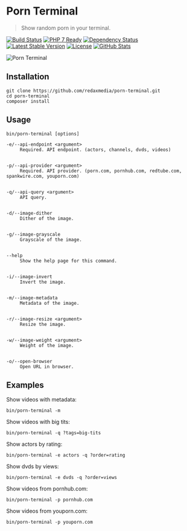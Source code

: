Porn Terminal
=============

> Show random porn in your terminal.

[![Build Status](https://img.shields.io/travis/redaxmedia/porn-terminal.svg)](https://travis-ci.org/redaxmedia/porn-terminal)
[![PHP 7 Ready](https://php7ready.timesplinter.ch/redaxmedia/porn-terminal/badge.svg)](https://travis-ci.org/redaxmedia/porn-terminal)
[![Dependency Status](https://gemnasium.com/badges/github.com/redaxmedia/porn-terminal.svg)](https://gemnasium.com/github.com/redaxmedia/porn-terminal)
[![Latest Stable Version](https://img.shields.io/packagist/v/redaxmedia/porn-terminal.svg)](https://packagist.org/packages/redaxmedia/porn-terminal)
[![License](https://img.shields.io/packagist/l/redaxmedia/porn-terminal.svg)](https://packagist.org/packages/redaxmedia/porn-terminal)
[![GitHub Stats](https://img.shields.io/badge/github-stats-ff5500.svg)](http://githubstats.com/redaxmedia/porn-terminal)

![Porn Terminal](https://i.imgur.com/tLgfkDQ.png)


Installation
------------

```
git clone https://github.com/redaxmedia/porn-terminal.git
cd porn-terminal
composer install
```


Usage
-----

```
bin/porn-terminal [options]

-e/--api-endpoint <argument>
     Required. API endpoint. (actors, channels, dvds, videos)


-p/--api-provider <argument>
     Required. API provider. (porn.com, pornhub.com, redtube.com, spankwire.com, youporn.com)


-q/--api-query <argument>
     API query.


-d/--image-dither
     Dither of the image.


-g/--image-grayscale
     Grayscale of the image.


--help
     Show the help page for this command.


-i/--image-invert
     Invert the image.


-m/--image-metadata
     Metadata of the image.


-r/--image-resize <argument>
     Resize the image.


-w/--image-weight <argument>
     Weight of the image.


-o/--open-browser
     Open URL in browser.
```


Examples
--------

Show videos with metadata:

```
bin/porn-terminal -m
```

Show videos with big tits:

```
bin/porn-terminal -q ?tags=big-tits
```

Show actors by rating:

```
bin/porn-terminal -e actors -q ?order=rating
```

Show dvds by views:

```
bin/porn-terminal -e dvds -q ?order=views
```

Show videos from pornhub.com:

```
bin/porn-terminal -p pornhub.com
```

Show videos from youporn.com:

```
bin/porn-terminal -p youporn.com
```
